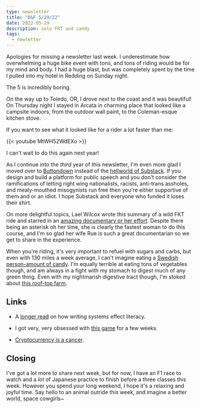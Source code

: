 ```yaml
---
type: newsletter
title: "D&F 5/29/22"
date: 2022-05-29
description: solo FKT and candy
tags:
  - newletter
---
```


Apologies for missing a newsletter last week. I underestimate how overwhelming a huge bike event with tons, and tons of riding would be for my mind and body. I had a huge blast, but was completely spent by the time I pulled into my hotel in Redding on Sunday night.

The 5 is incredibly boring.

On the way up to Toledo, OR, I drove next to the coast and it was beautiful! On Thursday night I stayed in Arcata in charming place that looked like a campsite indoors, from the outdoor wall paint, to the  Coleman-esque kitchen stove. 

If you want to see what it looked like for a rider a lot faster than me:

{{< youtube MtWH52WdEXo >}}

I can't wait to do this again next year!

As I continue into the _third_ year of this newsletter, I'm even more glad I moved over to [Buttondown](https://buttondown.email/) instead of the [hellworld of Substack](https://www.vanityfair.com/news/2022/05/substacks-founders-dive-headfirst-into-the-culture-wars). If you design and build a platform for public speech and you don't consider the ramifications of letting right wing nationalists, racists, anti-trans assholes, and mealy-mouthed misogynists run free then you're either supportive of them and or an idiot. I hope Substack and everyone who funded it loses their shirt.

On more delightful topics, Lael Wilcox wrote this summary of a wild FKT ride and starred in an [amazing documentary or her effort](https://theradavist.com/sink-into-the-earth-lael-wilcox-rides-arizona-trail/). Despite there being an asterisk oh her time, she is clearly the fastest woman to do this course, and I'm so glad her wife Rue is such a great documentarian so we get to share in the experience. 

When you're riding, it's very important to refuel with sugars and carbs, but even with 130 miles a week average, I can't imagine eating a [Swedish person-amount of candy](https://www.newyorker.com/culture/annals-of-gastronomy/how-to-eat-candy-like-a-swedish-person). I'm equally terrible at eating tons of vegetables though, and am always in a fight with my stomach to digest much of any green thing. Even with my nightmarish digestive tract though, I'm stoked about [this roof-top farm](https://sf.eater.com/2022/5/18/23125365/deep-medicine-rooftop-farm-whole-foods-temescal-oakland).

## Links

- A [longer read](http://spell.psychology.wustl.edu/WritingPollatsek/KesslerTreiman-WritingSystems-Web.pdf?mc_cid=ffb281daff&mc_eid=9469ff0c06) on how writing systems effect literacy.
- I got very, very obsessed with [this game](https://youtu.be/O66BY2O_1O8) for a few weeks.

- [Cryptocurrency is a cancer](https://www.currentaffairs.org/2022/05/why-this-computer-scientist-says-all-cryptocurrency-should-die-in-a-fire/).

## Closing

I've got a lot more to share next week, but for now, I have an F1 race to watch and a _lot_ of Japanese practice to finish before a three classes this week. However you spend your long weekend, I hope it's a relaxing and joyful time. Say hello to an animal outride this week, and imagine a better world, space cowgirls~